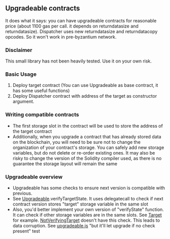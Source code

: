 ## Upgradeable contracts

It does what it says: you can have upgradeable contracts for reasonable price (about 1100 gas per call. it depends on returndatasize and returndatasize). Dispatcher uses new returndatasize and returndatacopy opcodes. So it won't work in pre-byzantium network.

### Disclaimer

This small library has not been heavily tested. Use it on your own risk.

### Basic Usage

1. Deploy target contract (You can use Upgradeable as base contract, it has some useful functions)
2. Deploy Dispatcher contract with address of the target as constructor argument.

### Writing compatible contracts

- The first storage slot in the contract will be used to store the address of the target contract
- Additionally, when you upgrade a contract that has already stored data on the blockchain, you will need to be sure not to change the organization of your contract's storage. You can safely add new storage variables, but do not delete or re-order existing ones. It may also be risky to change the version of the Solidity compiler used, as there is no guarantee the storage layout will remain the same

### Upgradeable overview

- Upgradeable has some checks to ensure next version is compatible with previous.
- See [Upgradeable](contracts/upgradeable/Upgradeable.sol).verifyTargetState. It uses delegatecall to check if next contract version stores "target" storage variable in the same slot
- Also, you'd better implement your own version of "verifyState" function. It can check if other storage variables are in the same slots. See [Target](test/contracts/Target.sol) for example. [NotVerifyingTarget](test/contracts/NotVerifyingTarget.sol) doesn't have this check. This leads to data corruption. See [upgradeable.js](test/upgradeable.js) "but it'll let upgrade if no check present" test